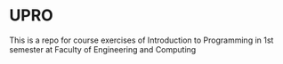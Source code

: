 # UPRO
This is a repo for course exercises of Introduction to Programming in 1st semester at Faculty of Engineering and Computing

